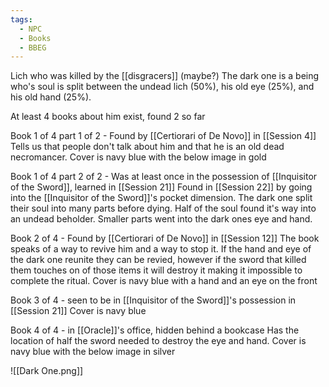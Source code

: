```yaml
---
tags:
  - NPC
  - Books
  - BBEG
---
```

Lich who was killed by the [[disgracers]] (maybe?)
The dark one is a being who's soul is split between the undead lich (50%), his old eye (25%), and his old hand (25%).

At least 4 books about him exist, found 2 so far 

Book 1 of 4 part 1 of 2 - Found by [[Certiorari of De Novo]] in [[Session 4]]
Tells us that people don't talk about him and that he is an old dead necromancer. 
Cover is navy blue with the below image in gold

Book 1 of 4 part 2 of 2 - Was at least once in the possession of [[Inquisitor of the Sword]], learned in [[Session 21]] Found in [[Session 22]] by going into the [[Inquisitor of the Sword]]'s pocket dimension.
The dark one split their soul into many parts before dying. Half of the soul found it's way into an undead beholder. Smaller parts went into the dark ones eye and hand.

Book 2 of 4 - Found by [[Certiorari of De Novo]] in [[Session 12]]
The book speaks of a way to revive him and a way to stop it. 
If the hand and eye of the dark one reunite they can be revied, however if the sword that killed them touches on of those items it will destroy it making it impossible to complete the ritual.
Cover is navy blue with a hand and an eye on the front

Book 3 of 4 - seen to be in [[Inquisitor of the Sword]]'s possession in [[Session 21]]
Cover is navy blue

Book 4 of 4 - in [[Oracle]]'s office, hidden behind a bookcase 
Has the location of half the sword needed to destroy the eye and hand. 
Cover is navy blue with the below image in silver


![[Dark One.png]]